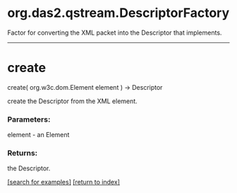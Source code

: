 # org.das2.qstream.DescriptorFactory

Factor for converting the XML packet into the Descriptor that implements.

***
<a name="create"></a>
# create
create( org.w3c.dom.Element element ) &rarr; Descriptor

create the Descriptor from the XML element.

### Parameters:
element - an Element

### Returns:
the Descriptor.

<a href="https://github.com/autoplot/dev/search?q=create&unscoped_q=create">[search for examples]</a>
<a href="https://github.com/autoplot/documentation/blob/master/javadoc/index-all.md">[return to index]</a>


